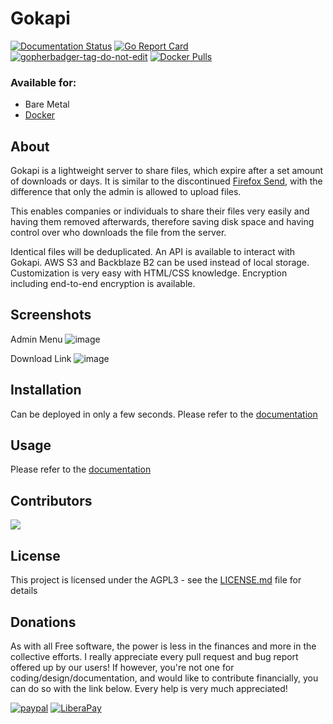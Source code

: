 # Gokapi
[![Documentation Status](https://readthedocs.org/projects/gokapi/badge/?version=latest)](https://gokapi.readthedocs.io/en/stable/?badge=stable)
[![Go Report Card](https://goreportcard.com/badge/github.com/forceu/gokapi)](https://goreportcard.com/report/github.com/forceu/gokapi)
<a href='https://github.com/jpoles1/gopherbadger' target='_blank'>![gopherbadger-tag-do-not-edit](https://img.shields.io/badge/Go%20Coverage-83%25-brightgreen.svg?longCache=true&style=flat)</a>
[![Docker Pulls](https://img.shields.io/docker/pulls/f0rc3/gokapi.svg)](https://hub.docker.com/r/f0rc3/gokapi/)


### Available for:

- Bare Metal
- [Docker](https://hub.docker.com/r/f0rc3/gokapi)

## About

Gokapi is a lightweight server to share files, which expire after a set amount of downloads or days. It is similar to the discontinued [Firefox Send](https://github.com/mozilla/send), with the difference that only the admin is allowed to upload files. 

This enables companies or individuals to share their files very easily and having them removed afterwards, therefore saving disk space and having control over who downloads the file from the server.

Identical files will be deduplicated. An API is available to interact with Gokapi. AWS S3 and Backblaze B2 can be used instead of local storage. Customization is very easy with HTML/CSS knowledge. Encryption including end-to-end encryption is available.


## Screenshots
Admin Menu ![image](https://user-images.githubusercontent.com/1593467/185140322-d6287e6b-ddfc-4987-a2df-9491ba1a2e1d.png)


Download Link ![image](https://user-images.githubusercontent.com/1593467/185140498-2df46c7e-bd95-4f46-8ec5-21ec1e415d90.png)






## Installation

Can be deployed in only a few seconds. Please refer to the [documentation](https://gokapi.readthedocs.io/en/latest/setup.html)

## Usage

Please refer to the [documentation](https://gokapi.readthedocs.io/en/latest/usage.html)

## Contributors
<a href="https://github.com/forceu/gokapi/graphs/contributors">
  <img src="https://contributors-img.web.app/image?repo=forceu/gokapi" />
</a>

## License

This project is licensed under the AGPL3 - see the [LICENSE.md](LICENSE.md) file for details


## Donations

As with all Free software, the power is less in the finances and more in the collective efforts. I really appreciate every pull request and bug report offered up by our users! If however, you're not one for coding/design/documentation, and would like to contribute financially, you can do so with the link below. Every help is very much appreciated!

[![paypal](https://img.shields.io/badge/Donate-PayPal-green.svg)](https://www.paypal.com/cgi-bin/webscr?cmd=_donations&business=donate@bulling.mobi&lc=US&item_name=BarcodeBuddy&no_note=0&cn=&currency_code=EUR&bn=PP-DonationsBF:btn_donateCC_LG.gif:NonHosted) [![LiberaPay](https://img.shields.io/badge/Donate-LiberaPay-green.svg)](https://liberapay.com/MBulling/donate)



